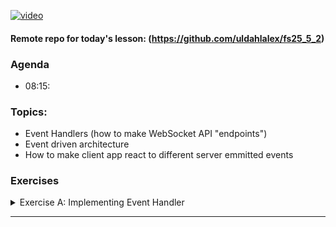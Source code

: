 
[![video](https://img.youtube.com/vi/nKCCoZmV2ls/0.jpg)](https://youtu.be/nKCCoZmV2ls)

#### Remote repo for today's lesson: (https://github.com/uldahlalex/fs25_5_2)



### Agenda

- 08:15: 

### Topics:

- Event Handlers (how to make WebSocket API "endpoints")
- Event driven architecture
- How to make client app react to different server emmitted events


### Exercises


<!-- #region ex A -->

<details>
    <summary>Exercise A: Implementing Event Handler</summary>


<div style="margin: 20px; padding: 5px;  box-shadow: 10px 10px 10px grey;">

#### Difficulty: ★★☆☆☆


#### Task
Use this event handler library to implement a basic event handler for a WebSocket API. The server event must be capable to saving an object to a database and returning it to a client.

#### Instructions

I recommend you follow the instructions in this documentation:


#### How to test it:

You can test the API with the Postman Desktop client. I have an example WebSocket connection + message in my Fullstack 2025 workspace: https://www.postman.com/uldahlalexteam/fullstack-2025-workspace/ws-raw-request/678e3e5669c951396fd62e94

This should be the result:
![img.png](img.png)


</div>
</details>

<!-- #endregion ex A -->
_________